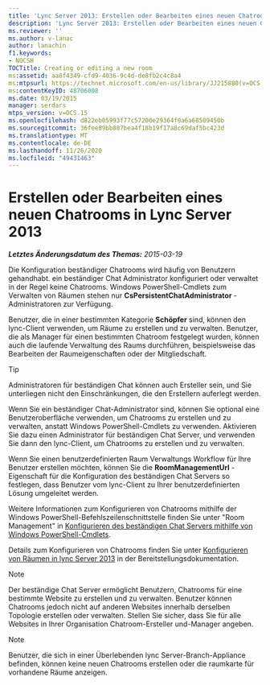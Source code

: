 ```yaml
---
title: 'Lync Server 2013: Erstellen oder Bearbeiten eines neuen Chatrooms'
description: 'Lync Server 2013: Erstellen oder Bearbeiten eines neuen Chatrooms'
ms.reviewer: ''
ms.author: v-lanac
author: lanachin
f1.keywords:
- NOCSH
TOCTitle: Creating or editing a new room
ms:assetid: aa8f4349-cfd9-4036-9c4d-de8fb2c4c8a4
ms:mtpsurl: https://technet.microsoft.com/en-us/library/JJ215880(v=OCS.15)
ms:contentKeyID: 48706008
ms.date: 03/19/2015
manager: serdars
mtps_version: v=OCS.15
ms.openlocfilehash: d822eb05993f77c57200e29364f0a6a68509450b
ms.sourcegitcommit: 36fee89bb887bea4f18b19f17a8c69daf5bc423d
ms.translationtype: MT
ms.contentlocale: de-DE
ms.lasthandoff: 11/26/2020
ms.locfileid: "49431463"
---
```

# <a name="creating-or-editing-a-new-room-in-lync-server-2013"></a>Erstellen oder Bearbeiten eines neuen Chatrooms in Lync Server 2013

<div data-xmlns="http://www.w3.org/1999/xhtml">

<div class="topic" data-xmlns="http://www.w3.org/1999/xhtml" data-msxsl="urn:schemas-microsoft-com:xslt" data-cs="https://msdn.microsoft.com/">

<div data-asp="https://msdn2.microsoft.com/asp">



</div>

<div id="mainSection">

<div id="mainBody">

<span> </span>

_**Letztes Änderungsdatum des Themas:** 2015-03-19_

Die Konfiguration beständiger Chatrooms wird häufig von Benutzern gehandhabt. ein beständiger Chat Administrator konfiguriert oder verwaltet in der Regel keine Chatrooms. Windows PowerShell-Cmdlets zum Verwalten von Räumen stehen nur **CsPersistentChatAdministrator** -Administratoren zur Verfügung.

Benutzer, die in einer bestimmten Kategorie **Schöpfer** sind, können den lync-Client verwenden, um Räume zu erstellen und zu verwalten. Benutzer, die als Manager für einen bestimmten Chatroom festgelegt wurden, können auch die laufende Verwaltung des Raums durchführen, beispielsweise das Bearbeiten der Raumeigenschaften oder der Mitgliedschaft.

<div>


> [!TIP]  
> Administratoren für beständigen Chat können auch Ersteller sein, und Sie unterliegen nicht den Einschränkungen, die den Erstellern auferlegt werden.



</div>

Wenn Sie ein beständiger Chat-Administrator sind, können Sie optional eine Benutzeroberfläche verwenden, um Chatrooms zu erstellen und zu verwalten, anstatt Windows PowerShell-Cmdlets zu verwenden. Aktivieren Sie dazu einen Administrator für beständigen Chat Server, und verwenden Sie dann den lync-Client, um Chatrooms zu erstellen und zu verwalten.

Wenn Sie einen benutzerdefinierten Raum Verwaltungs Workflow für Ihre Benutzer erstellen möchten, können Sie die **RoomManagementUrl** -Eigenschaft für die Konfiguration des beständigen Chat Servers so festlegen, dass Benutzer vom lync-Client zu Ihrer benutzerdefinierten Lösung umgeleitet werden.

Weitere Informationen zum Konfigurieren von Chatrooms mithilfe der Windows PowerShell-Befehlszeilenschnittstelle finden Sie unter "Room Management" in [Konfigurieren des beständigen Chat Servers mithilfe von Windows PowerShell-Cmdlets](configuring-persistent-chat-server-by-using-windows-powershell-cmdlets.md).

Details zum Konfigurieren von Chatrooms finden Sie unter [Konfigurieren von Räumen in lync Server 2013](lync-server-2013-configure-rooms.md) in der Bereitstellungsdokumentation.

<div>


> [!NOTE]  
> Der beständige Chat Server ermöglicht Benutzern, Chatrooms für eine bestimmte Website zu erstellen und zu verwalten. Benutzer können Chatrooms jedoch nicht auf anderen Websites innerhalb derselben Topologie erstellen oder verwalten. Stellen Sie sicher, dass Sie für alle Websites in Ihrer Organisation Chatroom-Ersteller und-Manager angeben.



</div>

<div>


> [!NOTE]  
> Benutzer, die sich in einer Überlebenden lync Server-Branch-Appliance befinden, können keine neuen Chatrooms erstellen oder die raumkarte für vorhandene Räume anzeigen.



</div>

</div>

<span> </span>

</div>

</div>

</div>

